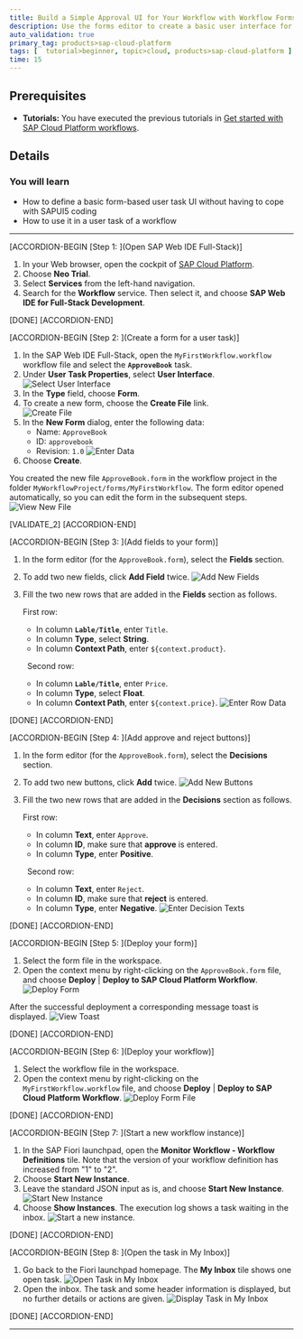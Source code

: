 ```yaml
---
title: Build a Simple Approval UI for Your Workflow with Workflow Forms
description: Use the forms editor to create a basic user interface for your user task workflow.
auto_validation: true
primary_tag: products>sap-cloud-platform
tags: [  tutorial>beginner, topic>cloud, products>sap-cloud-platform ]
time: 15
---
```


## Prerequisites  
- **Tutorials:** You have executed the previous tutorials in [Get started with SAP Cloud Platform workflows](https://www.sap.com/developer/groups/cp-workflow-service.html).

## Details
### You will learn  
  - How to define a basic form-based user task UI without having to cope with SAPUI5 coding
  - How to use it in a user task of a workflow


---
[ACCORDION-BEGIN [Step 1: ](Open SAP Web IDE Full-Stack)]
1. In your Web browser, open the cockpit of [SAP Cloud Platform](https://account.hanatrial.ondemand.com/cockpit).
2. Choose **Neo Trial**.
3. Select **Services** from the left-hand navigation.
4. Search for the **Workflow** service. Then select it, and choose **SAP Web IDE for Full-Stack Development**.

[DONE]
[ACCORDION-END]

[ACCORDION-BEGIN [Step 2: ](Create a form for a user task)]

1. In the SAP Web IDE Full-Stack, open the ``MyFirstWorkflow.workflow`` workflow file and select the **`ApproveBook`** task.
2. Under **User Task Properties**, select **User Interface**.
   ![Select User Interface](select-ui.png)
3. In the **Type** field, choose **Form**.
4. To create a new form, choose the **Create File** link.  
   ![Create File](create-file-link2.png)
5. In the **New Form** dialog, enter the following data:
      - Name: `ApproveBook`
      - ID: `approvebook`
      - Revision: `1.0`
   ![Enter Data](new-form-dialog2.png)
6. Choose **Create**.

  You created the new file ``ApproveBook.form`` in the workflow project in the folder ``MyWorkflowProject/forms/MyFirstWorkflow``. The form editor opened automatically, so you can edit the form in the subsequent steps.
  ![View New File](new-file.png)

[VALIDATE_2]
[ACCORDION-END]

[ACCORDION-BEGIN [Step 3: ](Add fields to your form)]

1. In the form editor (for the ``ApproveBook.form``), select the **Fields** section.
2. To add two new fields, click **Add Field** twice.
   ![Add New Fields](add-fields-editable.png)
3. Fill the two new rows that are added in the **Fields** section as follows.

    First row:

      - In column **`Lable/Title`**, enter `Title`.
      - In column **Type**, select **String**.
      - In column **Context Path**, enter `${context.product}`.      

    &nbsp;
    Second row:

      - In column **`Lable/Title`**, enter `Price`.
      - In column **Type**, select **Float**.
      - In column **Context Path**, enter `${context.price}`.
   ![Enter Row Data](enter-row-data-fields.png)

[DONE]
[ACCORDION-END]

[ACCORDION-BEGIN [Step 4: ](Add approve and reject buttons)]

1. In the form editor (for the ``ApproveBook.form``), select the **Decisions** section.
2. To add two new buttons, click **Add** twice.
   ![Add New Buttons](add-buttons-fields.png)
3. Fill the two new rows that are added in the **Decisions** section as follows.

    First row:

      - In column **Text**, enter `Approve`.
      - In column **ID**, make sure that **approve** is entered.
      - In column **Type**, enter **Positive**.

    &nbsp;
    Second row:

      - In column **Text**, enter `Reject`.
      - In column **ID**, make sure that **reject** is entered.
      - In column **Type**, enter **Negative**.
   ![Enter Decision Texts](create-decision-texts.png)

[DONE]
[ACCORDION-END]

[ACCORDION-BEGIN [Step 5: ](Deploy your form)]

1. Select the form file in the workspace.
2. Open the context menu by right-clicking on the ``ApproveBook.form`` file, and choose **Deploy** | **Deploy to SAP Cloud Platform Workflow**.
![Deploy Form](deploy-form-file.png)

After the successful deployment a corresponding message toast is displayed.
![View Toast](success-toast.png)

[DONE]
[ACCORDION-END]

[ACCORDION-BEGIN [Step 6: ](Deploy your workflow)]

1. Select the workflow file in the workspace.
2. Open the context menu by right-clicking on the ``MyFirstWorkflow.workflow`` file, and choose **Deploy** | **Deploy to SAP Cloud Platform Workflow**.
![Deploy Form File](deploy-workflow-file.png)

[DONE]
[ACCORDION-END]

[ACCORDION-BEGIN [Step 7: ](Start a new workflow instance)]
1. In the SAP Fiori launchpad, open the **Monitor Workflow - Workflow Definitions** tile.
   Note that the version of your workflow definition has increased from "1" to "2".
2. Choose **Start New Instance**.
3. Leave the standard JSON input as is, and choose **Start New Instance**.
![Start New Instance](start-new-instance.png)
4. Choose **Show Instances**.
   The execution log shows a task waiting in the inbox.
![Start a new instance.](start-second-instance.png)

[DONE]
[ACCORDION-END]

[ACCORDION-BEGIN [Step 8: ](Open the task in My Inbox)]
1. Go back to the Fiori launchpad homepage. The **My Inbox** tile shows one open task.
   ![Open Task in My Inbox](open-task.png)
2. Open the inbox. The task and some header information is displayed, but no further details or actions are given.
![Display Task in My Inbox](form-task-inbox2.png)

[DONE]
[ACCORDION-END]



---
